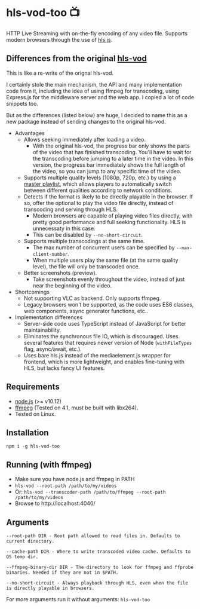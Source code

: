 hls-vod-too 📺
=======

HTTP Live Streaming with on-the-fly encoding of any video file. Supports modern browsers through the use of [hls.js](https://github.com/video-dev/hls.js/).

Differences from the original [hls-vod](https://github.com/mifi/hls-vod)
-------------------------------------------------------------------------

This is like a re-write of the orignal hls-vod. 

I certainly stole the main mechanism, the API and many implementation code from it, including the idea of using ffmpeg for transcoding, using Express.js for the middleware server and the web app. I copied a lot of code snippets too.

But as the differences (listed below) are huge, I decided to name this as a new package instead of sending changes to the original hls-vod.

- Advantages
  - Allows seeking immediately after loading a video.
    - With the original hls-vod, the progress bar only shows the parts of the video that has finished transcoding. You'll have to wait for the transcoding before jumping to a later time in the video. In this version, the progress bar immediately shows the full length of the video, so you can jump to any specific time of the video.
  - Supports multiple quality levels (1080p, 720p, etc.) by using a [master playlist](https://developer.apple.com/documentation/http_live_streaming/example_playlists_for_http_live_streaming/creating_a_master_playlist), which allows players to automatically switch between different qualities according to network conditions.
  - Detects if the format is likely to be directly playable in the browser. If so, offer the optional to play the video file directly, instead of transcoding and serving through HLS.
    - Modern browsers are capable of playing video files directly, with pretty good performance and full seeking functionality. HLS is unnecessaty in this case.
    - This can be disabled by `--no-short-circuit`. 
  - Supports multiple transcodings at the same time.
    - The max number of concurrent users can be specified by `--max-client-number`.
    - When multiple users play the same file (at the same quality level), the file will only be transcoded once. 
  - Better screenshots (preview).
    - Take screenshots evenly throughout the video, instead of just near the beginning of the video.
- Shortcomings
  - Not supporting VLC as backend. Only supports ffmpeg.
  - Legacy browsers won't be supported, as the code uses ES6 classes, web components, async generator functions, etc..
- Implementation differences
  - Server-side code uses TypeScript instead of JavaScript for better maintainability.
  - Eliminates the synchronous file IO, which is discouraged. Uses several features that requires newer version of Node (`withFileTypes` flag, async/await, etc.).
  - Uses bare hls.js instead of the mediaelement.js wrapper for frontend, which is more lightweight, and enables fine-tuning with HLS, but lacks fancy UI features.

Requirements
------------
- [node.js](https://nodejs.org/en/) (>= v10.12)
- [ffmpeg](https://ffmpeg.org/) (Tested on 4.1, must be built with libx264).
- Tested on Linux.

Installation
------------
```
npm i -g hls-vod-too
```

Running (with ffmpeg)
------------------------------
- Make sure you have node.js and ffmpeg in PATH
- `hls-vod --root-path /path/to/my/videos`
- Or: `hls-vod --transcoder-path /path/to/ffmpeg --root-path /path/to/my/videos`
- Browse to http://localhost:4040/

Arguments
---------
```
--root-path DIR - Root path allowed to read files in. Defaults to current directory.

--cache-path DIR - Where to write transcoded video cache. Defaults to OS temp dir.

--ffmpeg-binary-dir DIR - The directory to look for ffmpeg and ffprobe binaries. Needed if they are not in $PATH.

--no-short-circuit - Always playback through HLS, even when the file is directly playable in browsers.
```

For more arguments run it without arguments: `hls-vod-too`
